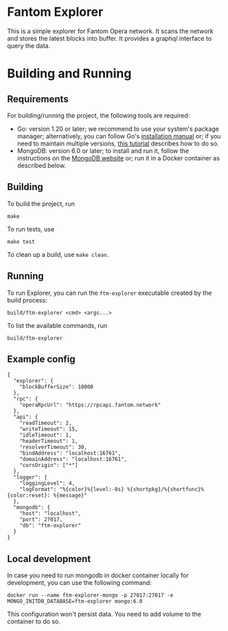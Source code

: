 Fantom Explorer
===============

This is a simple explorer for Fantom Opera network. It scans the network and stores the latest blocks into
buffer. It provides a graphql interface to query the data.

# Building and Running

## Requirements

For building/running the project, the following tools are required:
* Go: version 1.20 or later; we recommend to use your system's package manager; alternatively, you can follow Go's
[installation manual](https://go.dev/doc/install) or; if you need to maintain multiple versions,
[this tutorial](https://go.dev/doc/manage-install) describes how to do so.
* MongoDB: version 6.0 or later; to install and run it, follow the instructions on the
[MongoDB website](https://docs.mongodb.com/manual/installation/) or; run it in a Docker container as described
below.

## Building

To build the project, run
```
make
```

To run tests, use
```
make test
```
To clean up a build, use `make clean`.

## Running

To run Explorer, you can run the `ftm-explorer` executable created by the build process:
```
build/ftm-explorer <cmd> <args...>
```
To list the available commands, run
```
build/ftm-explorer
```

## Example config
```
{
  "explorer": {
    "blockBufferSize": 10000
  },
  "rpc": {
    "operaRpcUrl": "https://rpcapi.fantom.network"
  },
  "api": {
    "readTimeout": 2,
    "writeTimeout": 15,
    "idleTimeout": 1,
    "headerTimeout": 1,
    "resolverTimeout": 30,
    "bindAddress": "localhost:16761",
    "domainAddress": "localhost:16761",
    "corsOrigin": ["*"]
  },
  "logger": {
    "loggingLevel": 4,
    "logFormat": "%{color}%{level:-8s} %{shortpkg}/%{shortfunc}%{color:reset}: %{message}"
  },
  "mongodb": {
    "host": "localhost",
    "port": 27017,
    "db": "ftm-explorer"
  }
}
```

## Local development
In case you need to run mongodb in docker container locally for development, you can use the following command:
```
docker run --name ftm-explorer-mongo -p 27017:27017 -e MONGO_INITDB_DATABASE=ftm-explorer mongo:6.0
```
This configuration won't persist data. You need to add volume to the container to do so.